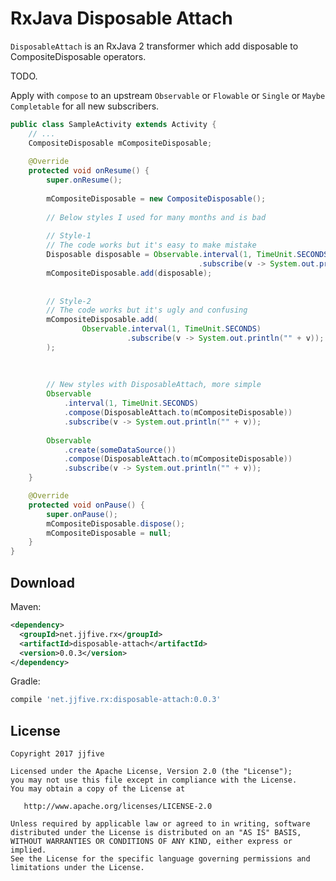 RxJava Disposable Attach
======================

`DisposableAttach` is an RxJava 2 transformer which add disposable to CompositeDisposable operators.

TODO.

Apply with `compose` to an upstream `Observable` or `Flowable` or `Single` or `Maybe` `Completable` for
all new subscribers.

```java
public class SampleActivity extends Activity {
    // ...
    CompositeDisposable mCompositeDisposable;
    
    @Override
    protected void onResume() {
        super.onResume();
        
        mCompositeDisposable = new CompositeDisposable();
        
        // Below styles I used for many months and is bad
        
        // Style-1
        // The code works but it's easy to make mistake
        Disposable disposable = Observable.interval(1, TimeUnit.SECONDS)
                                          .subscribe(v -> System.out.println("" + v));
        mCompositeDisposable.add(disposable);
        
        
        // Style-2
        // The code works but it's ugly and confusing
        mCompositeDisposable.add(
                Observable.interval(1, TimeUnit.SECONDS)
                          .subscribe(v -> System.out.println("" + v));
        );
        
        
        
        // New styles with DisposableAttach, more simple
        Observable
            .interval(1, TimeUnit.SECONDS)
            .compose(DisposableAttach.to(mCompositeDisposable))
            .subscribe(v -> System.out.println("" + v));
            
        Observable
            .create(someDataSource())
            .compose(DisposableAttach.to(mCompositeDisposable))
            .subscribe(v -> System.out.println("" + v));
    }

    @Override
    protected void onPause() {
        super.onPause();
        mCompositeDisposable.dispose();
        mCompositeDisposable = null;
    }
}
```


Download
--------

Maven:
```xml
<dependency>
  <groupId>net.jjfive.rx</groupId>
  <artifactId>disposable-attach</artifactId>
  <version>0.0.3</version>
</dependency>
```
Gradle:
```groovy
compile 'net.jjfive.rx:disposable-attach:0.0.3'
```




License
-------

    Copyright 2017 jjfive

    Licensed under the Apache License, Version 2.0 (the "License");
    you may not use this file except in compliance with the License.
    You may obtain a copy of the License at

       http://www.apache.org/licenses/LICENSE-2.0

    Unless required by applicable law or agreed to in writing, software
    distributed under the License is distributed on an "AS IS" BASIS,
    WITHOUT WARRANTIES OR CONDITIONS OF ANY KIND, either express or implied.
    See the License for the specific language governing permissions and
    limitations under the License.



